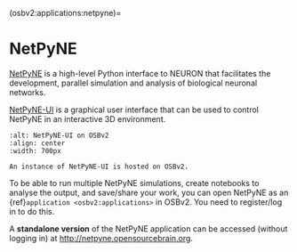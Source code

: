 (osbv2:applications:netpyne)=
# NetPyNE

[NetPyNE](http://www.netpyne.org) is a high-level Python interface to NEURON that facilitates the development, parallel simulation and analysis of biological neuronal networks.

[NetPyNE-UI](https://github.com/MetaCell/NetPyNE-UI) is a graphical user interface that can be used to control NetPyNE in an interactive 3D environment.

```{figure} ../images/netpyne.png
:alt: NetPyNE-UI on OSBv2
:align: center
:width: 700px

An instance of NetPyNE-UI is hosted on OSBv2.

```

To be able to run multiple NetPyNE simulations, create notebooks to analyse the output, and save/share your work, you can open NetPyNE as an {ref}`application <osbv2:applications>` in OSBv2. You need to register/log in to do this.

A **standalone version** of the NetPyNE application can be accessed (without logging in) at http://netpyne.opensourcebrain.org.
